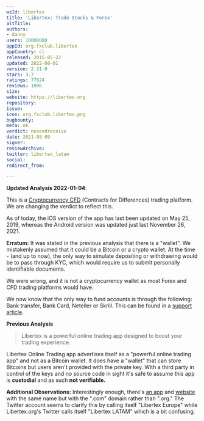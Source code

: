 ```yaml
---
wsId: libertex
title: 'Libertex: Trade Stocks & Forex'
altTitle: 
authors:
- danny
users: 10000000
appId: org.fxclub.libertex
appCountry: cl
released: 2015-05-22
updated: 2022-08-01
version: 2.31.0
stars: 3.7
ratings: 77624
reviews: 1096
size: 
website: https://libertex.org
repository: 
issue: 
icon: org.fxclub.libertex.png
bugbounty: 
meta: ok
verdict: nosendreceive
date: 2021-08-09
signer: 
reviewArchive: 
twitter: libertex_latam
social: 
redirect_from: 

---
```


**Updated Analysis 2022-01-04**: 

This is a [Cryptocurrency CFD](https://libertex.org/cfd-specification) (Contracts for Differences) trading platform. We are changing the verdict to reflect this.

As of today, the iOS version of the app has last been updated on May 25, 2019, whereas the Android version was updated just last November 26, 2021.

**Erratum:** It was stated in the previous analysis that there is a "wallet". We mistakenly assumed that it could be a Bitcoin or a crypto wallet. At the time - (and up to now), the only way to simulate depositing or withdrawing would be to pass through KYC, which would require us to submit personally identifiable documents. 

We were wrong, and it is not a cryptocurrency wallet as most Forex and CFD trading platforms would have.

We now know that the only way to fund accounts is through the following: Bank transfer, Bank Card, Neteller or Skrill. This can be found in a [support article](https://support.libertex.org/articles/how-can-i-fund-my-account).  

**Previous Analysis**

> Libertex is a powerful online trading app designed to boost your trading experience.

Libertex Online Trading app advertises itself as a "powerful online trading app" and not as a Bitcoin wallet. It does have a "wallet" that can store Bitcoins but users aren't provided with the private key. With a third party in control of the keys and no source code in sight it's safe to assume this app is **custodial** and as such **not verifiable.** 

**Additional Observations:**
Interestingly enough, there's [an app](https://play.google.com/store/apps/details?id=com.libertex.mobile) and [website](https://libertex.com) with the same name but with the ".com" domain rather than ".org." The Twitter account seems to clarify this by calling itself "Libertex Europe" while Libertex.org's Twitter calls itself "Libertex LATAM" which is a bit confusing. 